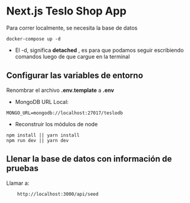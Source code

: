 # Next.js Teslo Shop App
Para correr localmente, se necesita la base de datos
```
docker-compose up -d
```

* El -d, significa __detached__ , es para que podamos seguir escribiendo comandos luego de que cargue en la terminal

## Configurar las variables de entorno
Renombrar el archivo __.env.template__ a __.env__
* MongoDB URL Local: 
```
MONGO_URL=mongodb://localhost:27017/teslodb
```

* Reconstruir los módulos de node
```
npm install || yarn install
npm run dev || yarn dev
```

## Llenar la base de datos con información de pruebas

Llamar a:
```
    http://localhost:3000/api/seed
```